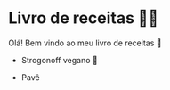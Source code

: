 # Livro de receitas :man_cook:

Olá! Bem vindo ao meu livro de receitas :wave:

- Strogonoff vegano :seedling:

- Pavê

  
